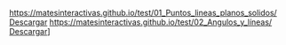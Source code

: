 https://matesinteractivas.github.io/test/01_Puntos_lineas_planos_solidos/ [Descargar](https://github.com/MatesInteractivas/test/files/3996974/01_Puntos_lineas_planos_solidos.zip)
https://matesinteractivas.github.io/test/02_Angulos_y_líneas/ [Descargar](https://github.com/MatesInteractivas/test/files/3996975/02_Angulos_y_lineas.zip)]
